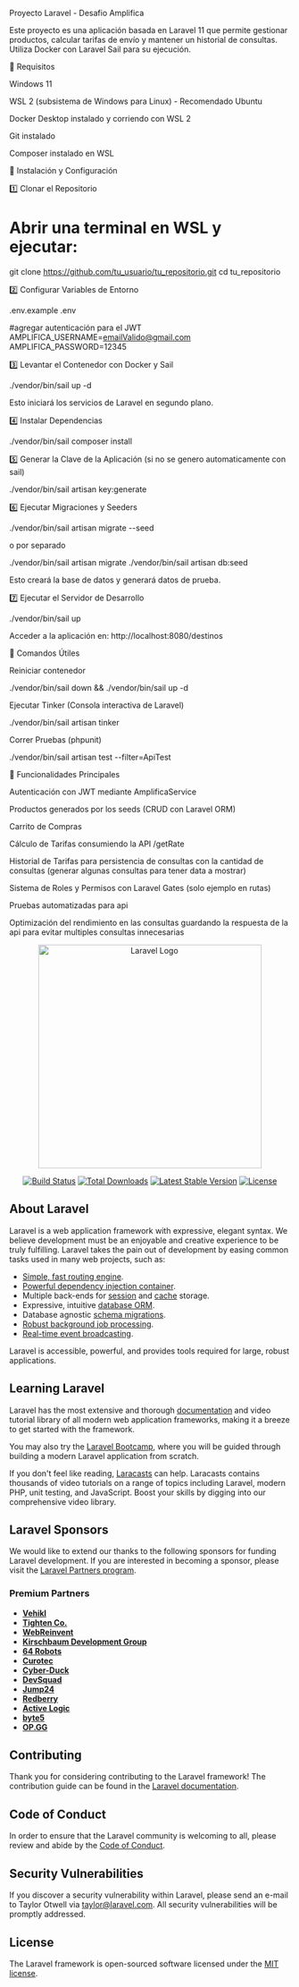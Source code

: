 
Proyecto Laravel - Desafio Amplifica

Este proyecto es una aplicación basada en Laravel 11 que permite gestionar productos, calcular tarifas de envío y mantener un historial de consultas. Utiliza Docker con Laravel Sail para su ejecución.

📌 Requisitos

Windows 11

WSL 2 (subsistema de Windows para Linux) - Recomendado Ubuntu

Docker Desktop instalado y corriendo con WSL 2

Git instalado

Composer instalado en WSL

🚀 Instalación y Configuración

1️⃣ Clonar el Repositorio

# Abrir una terminal en WSL y ejecutar:
git clone https://github.com/tu_usuario/tu_repositorio.git
cd tu_repositorio

2️⃣ Configurar Variables de Entorno

.env.example .env

#agregar autenticación para el JWT
AMPLIFICA_USERNAME=emailValido@gmail.com
AMPLIFICA_PASSWORD=12345

3️⃣ Levantar el Contenedor con Docker y Sail

./vendor/bin/sail up -d

Esto iniciará los servicios de Laravel en segundo plano.

4️⃣ Instalar Dependencias

./vendor/bin/sail composer install

5️⃣ Generar la Clave de la Aplicación (si no se genero automaticamente con sail)

./vendor/bin/sail artisan key:generate

6️⃣ Ejecutar Migraciones y Seeders

./vendor/bin/sail artisan migrate --seed

o por separado

./vendor/bin/sail artisan migrate
./vendor/bin/sail artisan db:seed

Esto creará la base de datos y generará datos de prueba.

7️⃣ Ejecutar el Servidor de Desarrollo

./vendor/bin/sail up

Acceder a la aplicación en: http://localhost:8080/destinos

📌 Comandos Útiles

Reiniciar contenedor

./vendor/bin/sail down && ./vendor/bin/sail up -d

Ejecutar Tinker (Consola interactiva de Laravel)

./vendor/bin/sail artisan tinker

Correr Pruebas (phpunit)

./vendor/bin/sail artisan test --filter=ApiTest


📌 Funcionalidades Principales

Autenticación con JWT mediante AmplificaService

Productos generados por los seeds (CRUD con Laravel ORM)

Carrito de Compras

Cálculo de Tarifas consumiendo la API /getRate

Historial de Tarifas para persistencia de consultas con la cantidad de consultas (generar algunas consultas para tener data a mostrar)

Sistema de Roles y Permisos con Laravel Gates (solo ejemplo en rutas)

Pruebas automatizadas para api

Optimización del rendimiento en las consultas guardando la respuesta de la api para evitar multiples consultas innecesarias





<p align="center"><a href="https://laravel.com" target="_blank"><img src="https://raw.githubusercontent.com/laravel/art/master/logo-lockup/5%20SVG/2%20CMYK/1%20Full%20Color/laravel-logolockup-cmyk-red.svg" width="400" alt="Laravel Logo"></a></p>

<p align="center">
<a href="https://github.com/laravel/framework/actions"><img src="https://github.com/laravel/framework/workflows/tests/badge.svg" alt="Build Status"></a>
<a href="https://packagist.org/packages/laravel/framework"><img src="https://img.shields.io/packagist/dt/laravel/framework" alt="Total Downloads"></a>
<a href="https://packagist.org/packages/laravel/framework"><img src="https://img.shields.io/packagist/v/laravel/framework" alt="Latest Stable Version"></a>
<a href="https://packagist.org/packages/laravel/framework"><img src="https://img.shields.io/packagist/l/laravel/framework" alt="License"></a>
</p>

## About Laravel

Laravel is a web application framework with expressive, elegant syntax. We believe development must be an enjoyable and creative experience to be truly fulfilling. Laravel takes the pain out of development by easing common tasks used in many web projects, such as:

- [Simple, fast routing engine](https://laravel.com/docs/routing).
- [Powerful dependency injection container](https://laravel.com/docs/container).
- Multiple back-ends for [session](https://laravel.com/docs/session) and [cache](https://laravel.com/docs/cache) storage.
- Expressive, intuitive [database ORM](https://laravel.com/docs/eloquent).
- Database agnostic [schema migrations](https://laravel.com/docs/migrations).
- [Robust background job processing](https://laravel.com/docs/queues).
- [Real-time event broadcasting](https://laravel.com/docs/broadcasting).

Laravel is accessible, powerful, and provides tools required for large, robust applications.

## Learning Laravel

Laravel has the most extensive and thorough [documentation](https://laravel.com/docs) and video tutorial library of all modern web application frameworks, making it a breeze to get started with the framework.

You may also try the [Laravel Bootcamp](https://bootcamp.laravel.com), where you will be guided through building a modern Laravel application from scratch.

If you don't feel like reading, [Laracasts](https://laracasts.com) can help. Laracasts contains thousands of video tutorials on a range of topics including Laravel, modern PHP, unit testing, and JavaScript. Boost your skills by digging into our comprehensive video library.

## Laravel Sponsors

We would like to extend our thanks to the following sponsors for funding Laravel development. If you are interested in becoming a sponsor, please visit the [Laravel Partners program](https://partners.laravel.com).

### Premium Partners

- **[Vehikl](https://vehikl.com/)**
- **[Tighten Co.](https://tighten.co)**
- **[WebReinvent](https://webreinvent.com/)**
- **[Kirschbaum Development Group](https://kirschbaumdevelopment.com)**
- **[64 Robots](https://64robots.com)**
- **[Curotec](https://www.curotec.com/services/technologies/laravel/)**
- **[Cyber-Duck](https://cyber-duck.co.uk)**
- **[DevSquad](https://devsquad.com/hire-laravel-developers)**
- **[Jump24](https://jump24.co.uk)**
- **[Redberry](https://redberry.international/laravel/)**
- **[Active Logic](https://activelogic.com)**
- **[byte5](https://byte5.de)**
- **[OP.GG](https://op.gg)**

## Contributing

Thank you for considering contributing to the Laravel framework! The contribution guide can be found in the [Laravel documentation](https://laravel.com/docs/contributions).

## Code of Conduct

In order to ensure that the Laravel community is welcoming to all, please review and abide by the [Code of Conduct](https://laravel.com/docs/contributions#code-of-conduct).

## Security Vulnerabilities

If you discover a security vulnerability within Laravel, please send an e-mail to Taylor Otwell via [taylor@laravel.com](mailto:taylor@laravel.com). All security vulnerabilities will be promptly addressed.

## License

The Laravel framework is open-sourced software licensed under the [MIT license](https://opensource.org/licenses/MIT).
